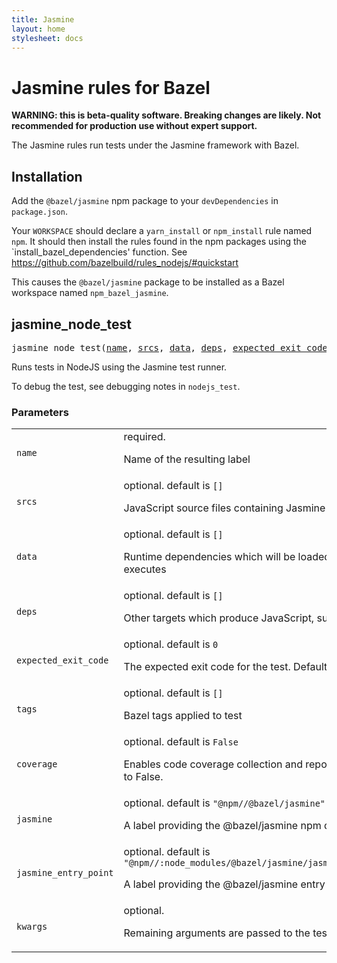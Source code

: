 ```yaml
---
title: Jasmine
layout: home
stylesheet: docs
---
```

# Jasmine rules for Bazel

**WARNING: this is beta-quality software. Breaking changes are likely. Not recommended for production use without expert support.**

The Jasmine rules run tests under the Jasmine framework with Bazel.


## Installation

Add the `@bazel/jasmine` npm package to your `devDependencies` in `package.json`.

Your `WORKSPACE` should declare a `yarn_install` or `npm_install` rule named `npm`.
It should then install the rules found in the npm packages using the `install_bazel_dependencies' function.
See https://github.com/bazelbuild/rules_nodejs/#quickstart

This causes the `@bazel/jasmine` package to be installed as a Bazel workspace named `npm_bazel_jasmine`.

<!-- Generated with Stardoc: http://skydoc.bazel.build -->

<a name="#jasmine_node_test"></a>


## jasmine_node_test

<pre>
jasmine_node_test(<a href="#jasmine_node_test-name">name</a>, <a href="#jasmine_node_test-srcs">srcs</a>, <a href="#jasmine_node_test-data">data</a>, <a href="#jasmine_node_test-deps">deps</a>, <a href="#jasmine_node_test-expected_exit_code">expected_exit_code</a>, <a href="#jasmine_node_test-tags">tags</a>, <a href="#jasmine_node_test-coverage">coverage</a>, <a href="#jasmine_node_test-jasmine">jasmine</a>, <a href="#jasmine_node_test-jasmine_entry_point">jasmine_entry_point</a>, <a href="#jasmine_node_test-kwargs">kwargs</a>)
</pre>

Runs tests in NodeJS using the Jasmine test runner.

To debug the test, see debugging notes in `nodejs_test`.



### Parameters

<table class="params-table">
  <colgroup>
    <col class="col-param" />
    <col class="col-description" />
  </colgroup>
  <tbody>
    <tr id="jasmine_node_test-name">
      <td><code>name</code></td>
      <td>
        required.
        <p>
          Name of the resulting label
        </p>
      </td>
    </tr>
    <tr id="jasmine_node_test-srcs">
      <td><code>srcs</code></td>
      <td>
        optional. default is <code>[]</code>
        <p>
          JavaScript source files containing Jasmine specs
        </p>
      </td>
    </tr>
    <tr id="jasmine_node_test-data">
      <td><code>data</code></td>
      <td>
        optional. default is <code>[]</code>
        <p>
          Runtime dependencies which will be loaded while the test executes
        </p>
      </td>
    </tr>
    <tr id="jasmine_node_test-deps">
      <td><code>deps</code></td>
      <td>
        optional. default is <code>[]</code>
        <p>
          Other targets which produce JavaScript, such as ts_library
        </p>
      </td>
    </tr>
    <tr id="jasmine_node_test-expected_exit_code">
      <td><code>expected_exit_code</code></td>
      <td>
        optional. default is <code>0</code>
        <p>
          The expected exit code for the test. Defaults to 0.
        </p>
      </td>
    </tr>
    <tr id="jasmine_node_test-tags">
      <td><code>tags</code></td>
      <td>
        optional. default is <code>[]</code>
        <p>
          Bazel tags applied to test
        </p>
      </td>
    </tr>
    <tr id="jasmine_node_test-coverage">
      <td><code>coverage</code></td>
      <td>
        optional. default is <code>False</code>
        <p>
          Enables code coverage collection and reporting. Defaults to False.
        </p>
      </td>
    </tr>
    <tr id="jasmine_node_test-jasmine">
      <td><code>jasmine</code></td>
      <td>
        optional. default is <code>"@npm//@bazel/jasmine"</code>
        <p>
          A label providing the @bazel/jasmine npm dependency.
        </p>
      </td>
    </tr>
    <tr id="jasmine_node_test-jasmine_entry_point">
      <td><code>jasmine_entry_point</code></td>
      <td>
        optional. default is <code>"@npm//:node_modules/@bazel/jasmine/jasmine_runner.js"</code>
        <p>
          A label providing the @bazel/jasmine entry point.
        </p>
      </td>
    </tr>
    <tr id="jasmine_node_test-kwargs">
      <td><code>kwargs</code></td>
      <td>
        optional.
        <p>
          Remaining arguments are passed to the test rule
        </p>
      </td>
    </tr>
  </tbody>
</table>


